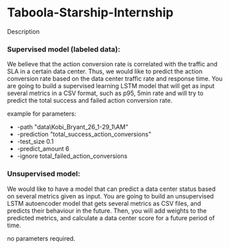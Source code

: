# Taboola-Starship-Internship
Description

### Supervised model (labeled data):
We believe that the action conversion rate is correlated with the traffic and SLA in a certain data center. Thus, we would like to predict the action conversion rate based on the data center traffic rate and response time. 
You are going to build a supervised learning LSTM model that will get as input several metrics in a CSV format, such as p95, 5min rate and will try to predict the total success and failed action conversion rate. 

example for parameters:

* -path "data\Kobi_Bryant_26_1-29_1\AM" 
* -prediction "total_success_action_conversions" 
* -test_size 0.1 
* -predict_amount 6
* -ignore total_failed_action_conversions

### Unsupervised model:
We would like to have a model that can predict a data center status based on several metrics given as input.
You are going to build an unsupervised LSTM autoencoder model that gets several metrics as CSV files, and predicts their behaviour in the future. Then, you will add weights to the predicted metrics, and calculate a data center score for a future period of time.

no parameters required.
